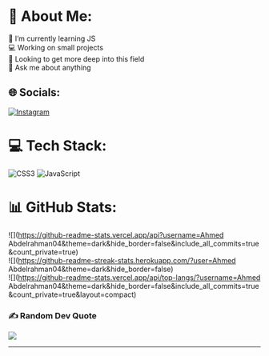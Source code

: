 # 💫 About Me:
📝 I’m currently learning JS<br>💻 Working on small projects <br>🔆 Looking to get more deep into this field <br>💬 Ask me about anything<br>


## 🌐 Socials:
[![Instagram](https://img.shields.io/badge/Instagram-%23E4405F.svg?logo=Instagram&logoColor=white)](https://instagram.com/https://www.instagram.com/a.atia0/) 

# 💻 Tech Stack:
![CSS3](https://img.shields.io/badge/css3-%231572B6.svg?style=for-the-badge&logo=css3&logoColor=white) ![JavaScript](https://img.shields.io/badge/javascript-%23323330.svg?style=for-the-badge&logo=javascript&logoColor=%23F7DF1E)
# 📊 GitHub Stats:
![](https://github-readme-stats.vercel.app/api?username=Ahmed Abdelrahman04&theme=dark&hide_border=false&include_all_commits=true&count_private=true)<br/>
![](https://github-readme-streak-stats.herokuapp.com/?user=Ahmed Abdelrahman04&theme=dark&hide_border=false)<br/>
![](https://github-readme-stats.vercel.app/api/top-langs/?username=Ahmed Abdelrahman04&theme=dark&hide_border=false&include_all_commits=true&count_private=true&layout=compact)


### ✍️ Random Dev Quote
![](https://quotes-github-readme.vercel.app/api?type=horizontal&theme=radical)


---


<!-- Proudly created with GPRM ( https://gprm.itsvg.in ) -->
